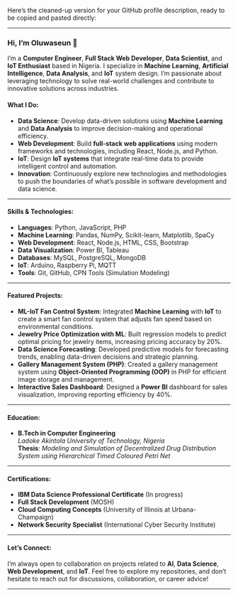 Here’s the cleaned-up version for your GitHub profile description, ready to be copied and pasted directly:

---

### Hi, I’m Oluwaseun 👋

I’m a **Computer Engineer**, **Full Stack Web Developer**, **Data Scientist**, and **IoT Enthusiast** based in Nigeria. I specialize in **Machine Learning**, **Artificial Intelligence**, **Data Analysis**, and **IoT** system design. I’m passionate about leveraging technology to solve real-world challenges and contribute to innovative solutions across industries.

#### **What I Do:**
- **Data Science**: Develop data-driven solutions using **Machine Learning** and **Data Analysis** to improve decision-making and operational efficiency.
- **Web Development**: Build **full-stack web applications** using modern frameworks and technologies, including React, Node.js, and Python.
- **IoT**: Design **IoT systems** that integrate real-time data to provide intelligent control and automation.
- **Innovation**: Continuously explore new technologies and methodologies to push the boundaries of what’s possible in software development and data science.

---

#### **Skills & Technologies:**
- **Languages**: Python, JavaScript, PHP
- **Machine Learning**: Pandas, NumPy, Scikit-learn, Matplotlib, SpaCy
- **Web Development**: React, Node.js, HTML, CSS, Bootstrap
- **Data Visualization**: Power BI, Tableau
- **Databases**: MySQL, PostgreSQL, MongoDB
- **IoT**: Arduino, Raspberry Pi, MQTT
- **Tools**: Git, GitHub, CPN Tools (Simulation Modeling)

---

#### **Featured Projects:**
- **ML-IoT Fan Control System**: Integrated **Machine Learning** with **IoT** to create a smart fan control system that adjusts fan speed based on environmental conditions.
- **Jewelry Price Optimization with ML**: Built regression models to predict optimal pricing for jewelry items, increasing pricing accuracy by 20%.
- **Data Science Forecasting**: Developed predictive models for forecasting trends, enabling data-driven decisions and strategic planning.
- **Gallery Management System (PHP)**: Created a gallery management system using **Object-Oriented Programming (OOP)** in PHP for efficient image storage and management.
- **Interactive Sales Dashboard**: Designed a **Power BI** dashboard for sales visualization, improving reporting efficiency by 40%.

---

#### **Education:**
- **B.Tech in Computer Engineering**  
  *Ladoke Akintola University of Technology, Nigeria*  
  **Thesis**: *Modeling and Simulation of Decentralized Drug Distribution System using Hierarchical Timed Coloured Petri Net*  

---

#### **Certifications:**
- **IBM Data Science Professional Certificate** (In progress)
- **Full Stack Development** (MOSH)
- **Cloud Computing Concepts** (University of Illinois at Urbana-Champaign)
- **Network Security Specialist** (International Cyber Security Institute)

---

#### **Let’s Connect:**
I’m always open to collaboration on projects related to **AI**, **Data Science**, **Web Development**, and **IoT**. Feel free to explore my repositories, and don’t hesitate to reach out for discussions, collaboration, or career advice!

---
